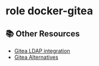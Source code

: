 # role docker-gitea

## 📚 Other Resources
- [Gitea LDAP integration](https://docs.gitea.com/usage/authentication)
- [Gitea Alternatives](https://chatgpt.com/share/67a5f599-c9b0-800f-87fe-49a3b61263e6)